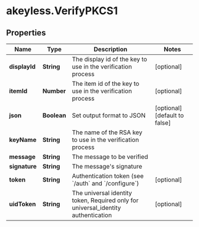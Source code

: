 # akeyless.VerifyPKCS1

## Properties

Name | Type | Description | Notes
------------ | ------------- | ------------- | -------------
**displayId** | **String** | The display id of the key to use in the verification process | [optional] 
**itemId** | **Number** | The item id of the key to use in the verification process | [optional] 
**json** | **Boolean** | Set output format to JSON | [optional] [default to false]
**keyName** | **String** | The name of the RSA key to use in the verification process | 
**message** | **String** | The message to be verified | 
**signature** | **String** | The message&#39;s signature | 
**token** | **String** | Authentication token (see &#x60;/auth&#x60; and &#x60;/configure&#x60;) | [optional] 
**uidToken** | **String** | The universal identity token, Required only for universal_identity authentication | [optional] 



